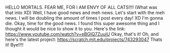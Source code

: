 HELLO MORTALS. FEAR ME, FOR I AM ENVY OF ALL CATS!!!! (What was that into XD) Well, I have good news and meh news. Let's start with the meh news. I will be doubling the amount of times I post every day! XD I'm gonna die. Okay, time for the good news. I found this super awesome thing and I thought it would be nice to show it to you. Here's the link: https://www.youtube.com/watch?v=eBGIQ7ZuuiU Okay, that's it! Oh, and here's the latest project: https://scratch.mit.edu/projects/743293047 Thats it! Bye!!!!